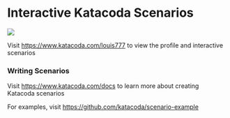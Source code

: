 # Interactive Katacoda Scenarios

[![](http://shields.katacoda.com/katacoda/louis777/count.svg)](https://www.katacoda.com/louis777 "Get your profile on Katacoda.com")

Visit https://www.katacoda.com/louis777 to view the profile and interactive scenarios

### Writing Scenarios
Visit https://www.katacoda.com/docs to learn more about creating Katacoda scenarios

For examples, visit https://github.com/katacoda/scenario-example
